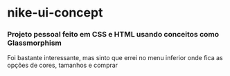 # nike-ui-concept

### Projeto pessoal feito em CSS e HTML usando conceitos como Glassmorphism

Foi bastante interessante, mas sinto que errei no menu inferior onde fica as opções de cores, tamanhos e comprar
